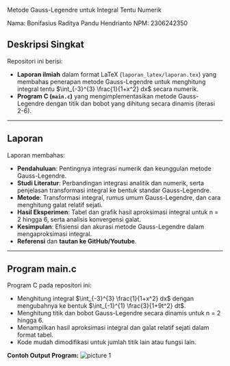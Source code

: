 Metode Gauss-Legendre untuk Integral Tentu Numerik

Nama: Bonifasius Raditya Pandu Hendrianto
NPM: 2306242350

## Deskripsi Singkat

Repositori ini berisi:
- **Laporan ilmiah** dalam format LaTeX (`laporan_latex/laporan.tex`) yang membahas penerapan metode Gauss-Legendre untuk menghitung integral tentu $\int_{-3}^{3} \frac{1}{1+x^2} dx$ secara numerik.
- **Program C (`main.c`)** yang mengimplementasikan metode Gauss-Legendre dengan titik dan bobot yang dihitung secara dinamis (iterasi 2-6).

---

## Laporan

Laporan membahas:
- **Pendahuluan**: Pentingnya integrasi numerik dan keunggulan metode Gauss-Legendre.
- **Studi Literatur**: Perbandingan integrasi analitik dan numerik, serta penjelasan transformasi integral ke bentuk standar Gauss-Legendre.
- **Metode**: Transformasi integral, rumus umum Gauss-Legendre, dan cara menghitung galat relatif sejati.
- **Hasil Eksperimen**: Tabel dan grafik hasil aproksimasi integral untuk n = 2 hingga 6, serta analisis konvergensi galat.
- **Kesimpulan**: Efisiensi dan akurasi metode Gauss-Legendre dalam mengaproksimasi integral.
- **Referensi** dan **tautan ke GitHub/Youtube**.

---

## Program main.c

Program C pada repositori ini:
- Menghitung integral $\int_{-3}^{3} \frac{1}{1+x^2} dx$ dengan mengubahnya ke bentuk $\int_{-1}^{1} \frac{3}{1+9t^2} dt$.
- Menghitung titik dan bobot Gauss-Legendre secara dinamis untuk n = 2 hingga 6.
- Menampilkan hasil aproksimasi integral dan galat relatif sejati dalam format tabel.
- Kode mudah dimodifikasi untuk jumlah titik lain atau fungsi lain.

**Contoh Output Program:**
![picture 1](https://i.imgur.com/0qypuNt.png)  
